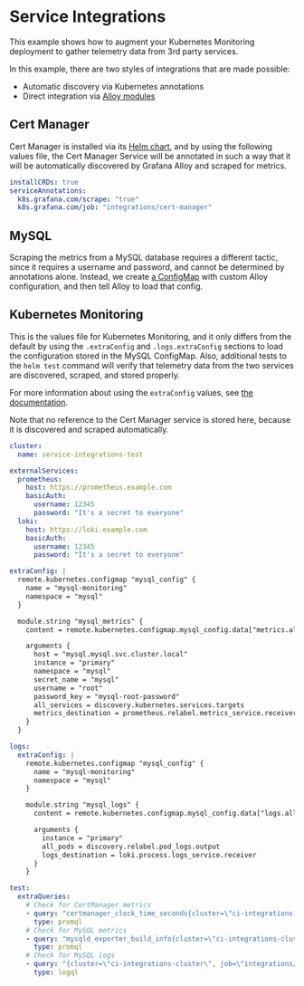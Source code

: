 # Service Integrations

This example shows how to augment your Kubernetes Monitoring deployment to gather telemetry data from 3rd party services.

In this example, there are two styles of integrations that are made possible:
* Automatic discovery via Kubernetes annotations
* Direct integration via [Alloy modules](https://grafana.com/docs/alloy/latest/concepts/modules/)

## Cert Manager

Cert Manager is installed via its [Helm chart](https://cert-manager.io/docs/installation/helm/), and by using the
following values file, the Cert Manager Service will be annotated in such a way that it will be automatically discovered
by Grafana Alloy and scraped for metrics.

```yaml
installCRDs: true
serviceAnnotations:
  k8s.grafana.com/scrape: "true"
  k8s.grafana.com/job: "integrations/cert-manager"
```

## MySQL

Scraping the metrics from a MySQL database requires a different tactic, since it requires a username and password, and
cannot be determined by annotations alone. Instead, we create [a ConfigMap](./mysql-config.yaml) with custom Alloy configuration, and
then tell Alloy to load that config.

## Kubernetes Monitoring

This is the values file for Kubernetes Monitoring, and it only differs from the default by using the `.extraConfig` and
`.logs.extraConfig` sections to load the configuration stored in the MySQL ConfigMap. Also, additional tests to the
`helm test` command will verify that telemetry data from the two services are discovered, scraped, and stored properly.

For more information about using the `extraConfig` values, see [the documentation](../../charts/k8s-monitoring/docs/UsingExtraConfig.md).

Note that no reference to the Cert Manager service is stored here, because it is discovered and scraped automatically.

```yaml
cluster:
  name: service-integrations-test

externalServices:
  prometheus:
    host: https://prometheus.example.com
    basicAuth:
      username: 12345
      password: "It's a secret to everyone"
  loki:
    host: https://loki.example.com
    basicAuth:
      username: 12345
      password: "It's a secret to everyone"

extraConfig: |
  remote.kubernetes.configmap "mysql_config" {
    name = "mysql-monitoring"
    namespace = "mysql"
  }

  module.string "mysql_metrics" {
    content = remote.kubernetes.configmap.mysql_config.data["metrics.alloy"]

    arguments {
      host = "mysql.mysql.svc.cluster.local"
      instance = "primary"
      namespace = "mysql"
      secret_name = "mysql"
      username = "root"
      password_key = "mysql-root-password"
      all_services = discovery.kubernetes.services.targets
      metrics_destination = prometheus.relabel.metrics_service.receiver
    }
  }

logs:
  extraConfig: |
    remote.kubernetes.configmap "mysql_config" {
      name = "mysql-monitoring"
      namespace = "mysql"
    }

    module.string "mysql_logs" {
      content = remote.kubernetes.configmap.mysql_config.data["logs.alloy"]

      arguments {
        instance = "primary"
        all_pods = discovery.relabel.pod_logs.output
        logs_destination = loki.process.logs_service.receiver
      }
    }

test:
  extraQueries:
    # Check for CertManager metrics
    - query: "certmanager_clock_time_seconds{cluster=\"ci-integrations-cluster\"}"
      type: promql
    # Check for MySQL metrics
    - query: "mysqld_exporter_build_info{cluster=\"ci-integrations-cluster\"}"
      type: promql
    # Check for MySQL logs
    - query: "{cluster=\"ci-integrations-cluster\", job=\"integrations/mysql\"}"
      type: logql
```
